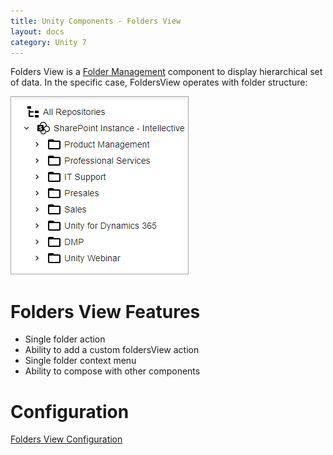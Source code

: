 ```yaml
---
title: Unity Components - Folders View
layout: docs
category: Unity 7
---
```

Folders View is a [Folder Management](../features/folder-management.md) component to display hierarchical set of data. In the specific case, FoldersView operates with folder structure:

![Folders View](folders-view/images/folders-view.png)

# Folders View Features

- Single folder action
- Ability to add a custom foldersView action
- Single folder context menu
- Ability to compose with other components

# Configuration

[Folders View Configuration](../configuration/folders-view.md)
